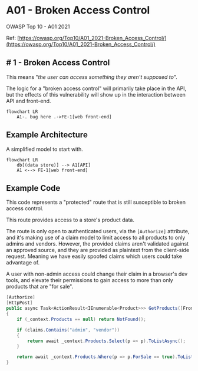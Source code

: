 # A01 - Broken Access Control

OWASP Top 10 - A01 2021

Ref: [https://owasp.org/Top10/A01_2021-Broken_Access_Control/](https://owasp.org/Top10/A01_2021-Broken_Access_Control/)


## \# 1 - Broken Access Control

This means "_the user can access something they aren't supposed to_".

The logic for a "broken access control" will primarily take place in the API, 
but the effects of this vulnerability will show up in the interaction between
API and front-end.

```mermaid
flowchart LR
    A1-. bug here .->FE-1[web front-end]
```

## Example Architecture

A simplified model to start with.

```mermaid
flowchart LR
    db[(data store)] --> A1[API]
    A1 <--> FE-1[web front-end]
```

## Example Code

This code represents a "protected" route that is still susceptible to broken access control.

This route provides access to a store's product data. 

The route is only open to authenticated users, via the `[Authorize]` attribute, and it's making 
use of a claim model to limit access to all products to only admins and vendors. However, the 
provided claims aren't validated against an approved source, and they are provided as plaintext
from the client-side request. Meaning we have easily spoofed claims which users could take 
advantage of. 

A user with non-admin access could change their claim in a browser's dev tools, and elevate their
permissions to gain access to more than only products that are "for sale".

```csharp
[Authorize]
[HttpPost]
public async Task<ActionResult<IEnumerable<Product>>> GetProducts([FromBody] UserClaims claims)
{
    if (_context.Products == null) return NotFound();

    if (claims.Contains("admin", "vendor")) 
    {
        return await _context.Products.Select(p => p).ToListAsync();
    }

    return await _context.Products.Where(p => p.ForSale == true).ToListAsync();
}
```